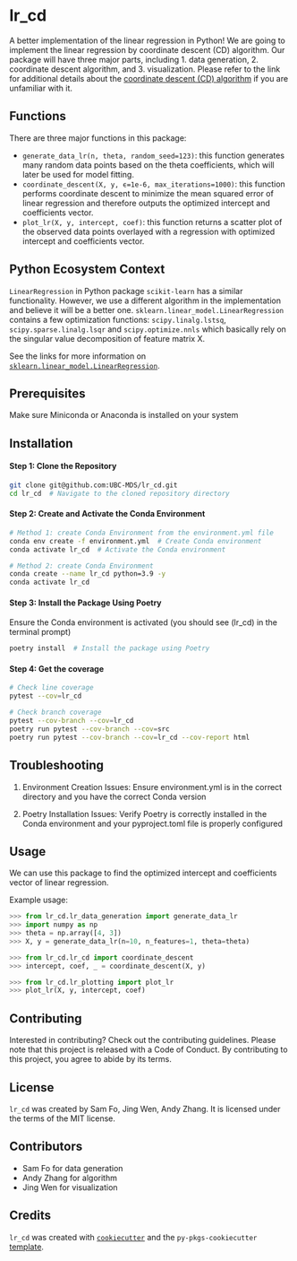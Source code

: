 # lr_cd

A better implementation of the linear regression in Python! We are going to implement the linear regression by coordinate descent (CD) algorithm. Our package will have three major parts, including 1. data generation, 2. coordinate descent algorithm, and 3. visualization. Please refer to the link for additional details about the [coordinate descent (CD) algorithm](https://en.wikipedia.org/wiki/Coordinate_descent) if you are unfamiliar with it.

## Functions

There are three major functions in this package:

- `generate_data_lr(n, theta, random_seed=123)`: this function generates many random data points based on the theta coefficients, which will later be used for model fitting.
- `coordinate_descent(X, y, ϵ=1e-6, max_iterations=1000)`: this function performs coordinate descent to minimize the mean squared error of linear regression and therefore outputs the optimized intercept and coefficients vector.
- `plot_lr(X, y, intercept, coef)`: this function returns a scatter plot of the observed data points overlayed with a regression with optimized intercept and coefficients vector.

## Python Ecosystem Context

`LinearRegression` in Python package `scikit-learn` has a similar functionality. However, we use a different algorithm in the implementation and believe it will be a better one. `sklearn.linear_model.LinearRegression` contains a few optimization functions: `scipy.linalg.lstsq`, `scipy.sparse.linalg.lsqr` and `scipy.optimize.nnls` which basically rely on the singular value decomposition of feature matrix X.

See the links for more information on [`sklearn.linear_model.LinearRegression`](https://scikit-learn.org/stable/modules/linear_model.html#ordinary-least-squares).

## Prerequisites

Make sure Miniconda or Anaconda is installed on your system

## Installation

#### Step 1: Clone the Repository

```bash
git clone git@github.com:UBC-MDS/lr_cd.git
cd lr_cd  # Navigate to the cloned repository directory
```

#### Step 2: Create and Activate the Conda Environment

```bash
# Method 1: create Conda Environment from the environment.yml file
conda env create -f environment.yml  # Create Conda environment
conda activate lr_cd  # Activate the Conda environment

# Method 2: create Conda Environment 
conda create --name lr_cd python=3.9 -y
conda activate lr_cd
```
 

#### Step 3: Install the Package Using Poetry

Ensure the Conda environment is activated (you should see (lr_cd) in the terminal prompt)

```bash
poetry install  # Install the package using Poetry
```

#### Step 4: Get the coverage
```bash
# Check line coverage
pytest --cov=lr_cd

# Check branch coverage
pytest --cov-branch --cov=lr_cd
poetry run pytest --cov-branch --cov=src
poetry run pytest --cov-branch --cov=lr_cd --cov-report html
```


## Troubleshooting

1. Environment Creation Issues: Ensure environment.yml is in the correct directory and you have the correct Conda version

2. Poetry Installation Issues: Verify Poetry is correctly installed in the Conda environment and your pyproject.toml file is properly configured

## Usage

We can use this package to find the optimized intercept and coefficients vector of linear regression.

Example usage:

```python
>>> from lr_cd.lr_data_generation import generate_data_lr
>>> import numpy as np
>>> theta = np.array([4, 3])
>>> X, y = generate_data_lr(n=10, n_features=1, theta=theta)

>>> from lr_cd.lr_cd import coordinate_descent
>>> intercept, coef, _ = coordinate_descent(X, y)

>>> from lr_cd.lr_plotting import plot_lr
>>> plot_lr(X, y, intercept, coef)
```

## Contributing

Interested in contributing? Check out the contributing guidelines. Please note that this project is released with a Code of Conduct. By contributing to this project, you agree to abide by its terms.

## License

`lr_cd` was created by Sam Fo, Jing Wen, Andy Zhang. It is licensed under the terms of the MIT license.

## Contributors

- Sam Fo for data generation
- Andy Zhang for algorithm
- Jing Wen for visualization

## Credits

`lr_cd` was created with [`cookiecutter`](https://cookiecutter.readthedocs.io/en/latest/) and the `py-pkgs-cookiecutter` [template](https://github.com/py-pkgs/py-pkgs-cookiecutter).
